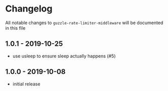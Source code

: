 # Changelog

All notable changes to `guzzle-rate-limiter-middleware` will be documented in this file

## 1.0.1 - 2019-10-25

- use usleep to ensure sleep actually happens (#5)

## 1.0.0 - 2019-10-08

- initial release

